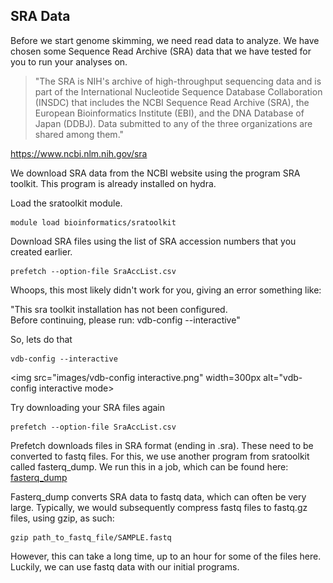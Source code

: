 ## SRA Data
Before we start genome skimming, we need read data to analyze. We have chosen some Sequence Read Archive (SRA) data that we have tested for you to run your analyses on. 

>"The SRA is NIH's archive of high-throughput sequencing data and is part of the International Nucleotide Sequence Database Collaboration (INSDC) that includes the NCBI Sequence Read Archive (SRA), the European Bioinformatics Institute (EBI), and the DNA Database of Japan (DDBJ). Data submitted to any of the three organizations are shared among them."

https://www.ncbi.nlm.nih.gov/sra

We download SRA data from the NCBI website using the program SRA toolkit. This program is already installed on hydra.

Load the sratoolkit module.

```
module load bioinformatics/sratoolkit
```

Download SRA files using the list of SRA accession numbers that you created earlier.

```
prefetch --option-file SraAccList.csv
```

Whoops, this most likely didn't work for you, giving an error something like:

"This sra toolkit installation has not been configured.  
Before continuing, please run: vdb-config --interactive"

So, lets do that
```
vdb-config --interactive
```

<img src="images/vdb-config interactive.png" width=300px alt="vdb-config interactive mode>


Try downloading your SRA files again

```
prefetch --option-file SraAccList.csv
```

Prefetch downloads files in SRA format (ending in .sra). These need to be converted to fastq files. For this, we use another program from sratoolkit called fasterq_dump. We run this in a job, which can be found here:
[fasterq_dump](https://github.com/SmithsonianWorkshops/Genome_Skimming_Workshop_LAB_2024/blob/main/job_files/fasterq_dump.job)

Fasterq_dump converts SRA data to fastq data, which can often be very large. Typically, we would subsequently compress fastq files to fastq.gz files, using gzip, as such:
```
gzip path_to_fastq_file/SAMPLE.fastq
``````
However, this can take a long time, up to an hour for some of the files here. Luckily, we can use fastq data with our initial programs.